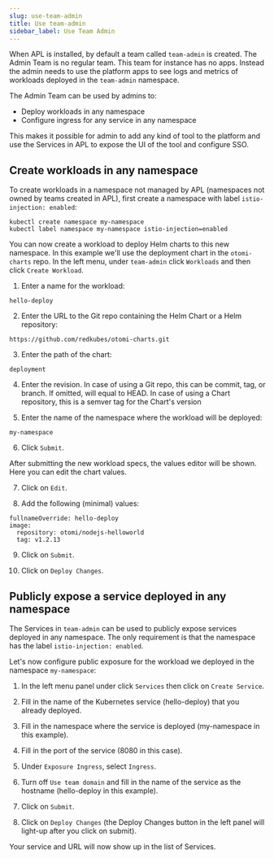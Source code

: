 ```yaml
---
slug: use-team-admin
title: Use team-admin
sidebar_label: Use Team Admin
---
```


When APL is installed, by default a team called `team-admin` is created. The Admin Team is no regular team. This team for instance has no apps. Instead the admin needs to use the platform apps to see logs and metrics of workloads deployed in the `team-admin` namespace.

The Admin Team can be used by admins to:

- Deploy workloads in any namespace
- Configure ingress for any service in any namespace

This makes it possible for admin to add any kind of tool to the platform and use the Services in APL to expose the UI of the tool and configure SSO.

## Create workloads in any namespace

To create workloads in a namespace not managed by APL (namespaces not owned by teams created in APL), first create a namespace with label `istio-injection: enabled`:

```
kubectl create namespace my-namespace
kubectl label namespace my-namespace istio-injection=enabled
```

You can now create a workload to deploy Helm charts to this new namespace. In this example we'll use the deployment chart in the `otomi-charts` repo. In the left menu, under `team-admin` click `Workloads` and then click `Create Workload`.

1. Enter a name for the workload:

```
hello-deploy
```

2. Enter the URL to the Git repo containing the Helm Chart or a Helm repository:

```
https://github.com/redkubes/otomi-charts.git
```

3. Enter the path of the chart:

```
deployment
```

4. Enter the revision. In case of using a Git repo, this can be commit, tag, or branch. If omitted, will equal to HEAD. In case of using a Chart repository, this is a semver tag for the Chart's version

5. Enter the name of the namespace where the workload will be deployed:

```
my-namespace
```

6. Click `Submit`.

After submitting the new workload specs, the values editor will be shown. Here you can edit the chart values.

7. Click on `Edit`.

8. Add the following (minimal) values:

```
fullnameOverride: hello-deploy
image:
  repository: otomi/nodejs-helloworld
  tag: v1.2.13
```

9.  Click on `Submit`.

10. Click on `Deploy Changes`.


## Publicly expose a service deployed in any namespace

The Services in `team-admin` can be used to publicly expose services deployed in any namespace. The only requirement is that the namespace has the label `istio-injection: enabled`.

Let's now configure public exposure for the workload we deployed in the namespace `my-namespace`:

1. In the left menu panel under click `Services` then click on `Create Service`.

2. Fill in the name of the Kubernetes service (hello-deploy) that you already deployed.

3. Fill in the namespace where the service is deployed (my-namespace in this example).

4. Fill in the port of the service (8080 in this case).

5. Under `Exposure Ingress`, select `Ingress`.

6. Turn off `Use team domain` and fill in the name of the service as the hostname (hello-deploy in this example).

7. Click on `Submit`.

8. Click on `Deploy Changes` (the Deploy Changes button in the left panel will light-up after you click on submit).

Your service and URL will now show up in the list of Services.